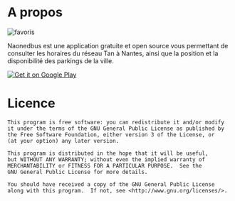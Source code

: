 A propos
=========

![favoris](https://raw.github.com/romainguefveneu/naonedbus/master/res/drawable-nodpi/tuto_favoris.png)


Naonedbus est une application gratuite et open source vous permettant de consulter les horaires du réseau Tan à Nantes, 
ainsi que la position et la disponibilité des parkings de la ville.

[![Get it on Google Play](https://developer.android.com/images/brand/fr_generic_rgb_wo_60.png)](https://play.google.com/store/apps/details?id=net.naonedbus)

Licence
========
    This program is free software: you can redistribute it and/or modify
    it under the terms of the GNU General Public License as published by
    the Free Software Foundation, either version 3 of the License, or
    (at your option) any later version.

    This program is distributed in the hope that it will be useful,
    but WITHOUT ANY WARRANTY; without even the implied warranty of
    MERCHANTABILITY or FITNESS FOR A PARTICULAR PURPOSE.  See the
    GNU General Public License for more details.

    You should have received a copy of the GNU General Public License
    along with this program.  If not, see <http://www.gnu.org/licenses/>.
